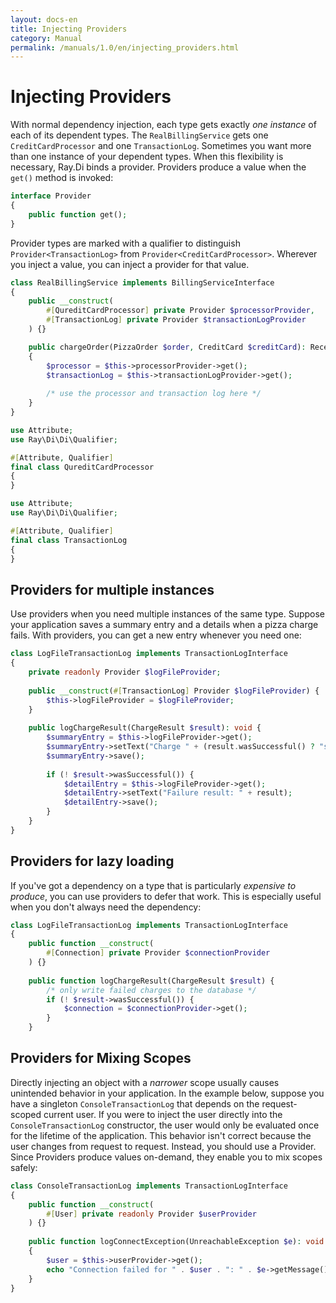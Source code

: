 ```yaml
---
layout: docs-en
title: Injecting Providers
category: Manual
permalink: /manuals/1.0/en/injecting_providers.html
---
```

# Injecting Providers

With normal dependency injection, each type gets exactly *one instance* of each
of its dependent types. The `RealBillingService` gets one `CreditCardProcessor`
and one `TransactionLog`. Sometimes you want more than one instance of your
dependent types. When this flexibility is necessary, Ray.Di binds a provider.
Providers produce a value when the `get()` method is invoked:

```php
interface Provider
{
    public function get();
}
```

Provider types are marked with a qualifier to distinguish `Provider<TransactionLog>` from `Provider<CreditCardProcessor>`. Wherever you inject a value, you can inject a provider for that value.

```php
class RealBillingService implements BillingServiceInterface
{
    public __construct(
        #[QureditCardProcessor] private Provider $processorProvider,
        #[TransactionLog] private Provider $transactionLogProvider
    ) {}

    public chargeOrder(PizzaOrder $order, CreditCard $creditCard): Receipt
    {
        $processor = $this->processorProvider->get();
        $transactionLog = $this->transactionLogProvider->get();
        
        /* use the processor and transaction log here */
    }
}
```

```php
use Attribute;
use Ray\Di\Di\Qualifier;

#[Attribute, Qualifier]
final class QureditCardProcessor
{
}
```

```php
use Attribute;
use Ray\Di\Di\Qualifier;

#[Attribute, Qualifier]
final class TransactionLog
{
}
```

## Providers for multiple instances

Use providers when you need multiple instances of the same type. Suppose your
application saves a summary entry and a details when a pizza charge fails. With
providers, you can get a new entry whenever you need one:

```php
class LogFileTransactionLog implements TransactionLogInterface
{
    private readonly Provider $logFileProvider;
    
    public __construct(#[TransactionLog] Provider $logFileProvider) {
        $this->logFileProvider = $logFileProvider;
    }
    
    public logChargeResult(ChargeResult $result): void {
        $summaryEntry = $this->logFileProvider->get();
        $summaryEntry->setText("Charge " + (result.wasSuccessful() ? "success" : "failure"));
        $summaryEntry->save();
        
        if (! $result->wasSuccessful()) {
            $detailEntry = $this->logFileProvider->get();
            $detailEntry->setText("Failure result: " + result);
            $detailEntry->save();
        }
    }
}
```

## Providers for lazy loading

If you've got a dependency on a type that is particularly *expensive to
produce*, you can use providers to defer that work. This is especially useful
when you don't always need the dependency:

```php
class LogFileTransactionLog implements TransactionLogInterface
{
    public function __construct(
        #[Connection] private Provider $connectionProvider
    ) {}
    
    public function logChargeResult(ChargeResult $result) {
        /* only write failed charges to the database */
        if (! $result->wasSuccessful()) {
            $connection = $connectionProvider->get();
        }
    }
```

## Providers for Mixing Scopes

Directly injecting an object with a _narrower_ scope usually causes unintended
behavior in your application. In the example below, suppose you have a singleton
`ConsoleTransactionLog` that depends on the request-scoped current user. If you
were to inject the user directly into the `ConsoleTransactionLog` constructor,
the user would only be evaluated once for the lifetime of the application. This
behavior isn't correct because the user changes from request to request.
Instead, you should use a Provider. Since Providers produce values on-demand,
they enable you to mix scopes safely:

```php
class ConsoleTransactionLog implements TransactionLogInterface
{
    public function __construct(
        #[User] private readonly Provider $userProvider
    ) {}
    
    public function logConnectException(UnreachableException $e): void
    {
        $user = $this->userProvider->get();
        echo "Connection failed for " . $user . ": " . $e->getMessage();
    }
}
```
